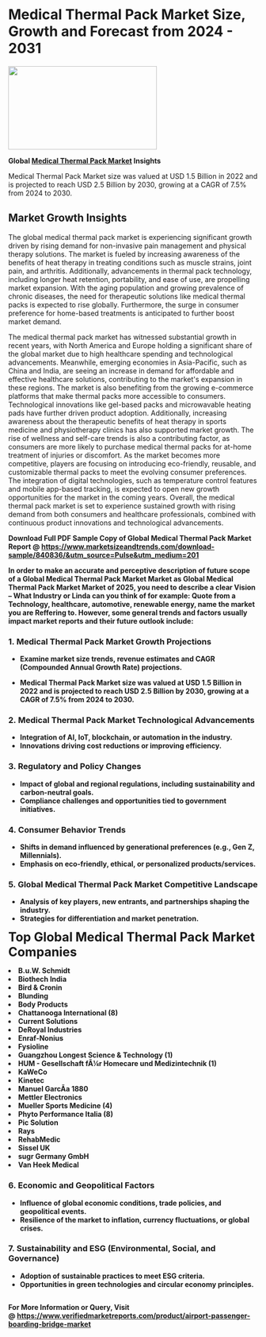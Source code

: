 <H1>Medical Thermal Pack Market Size, Growth and Forecast from 2024 - 2031</H1><img class="aligncenter size-medium wp-image-584254" src="https://thirdeyenews.in/wp-content/uploads/2024/09/Global-Market-Research-300x168.jpeg" alt="" width="300" height="168" /><p><strong>Global&nbsp;<a href="https://www.marketsizeandtrends.com/download-sample/840836/&amp;utm_source=Pulse&amp;utm_medium=201">Medical Thermal Pack Market</a> Insights</strong></p><p>Medical Thermal Pack Market size was valued at USD 1.5 Billion in 2022 and is projected to reach USD 2.5 Billion by 2030, growing at a CAGR of 7.5% from 2024 to 2030.</p><p><h2>Market Growth Insights</h2> <p>The global medical thermal pack market is experiencing significant growth driven by rising demand for non-invasive pain management and physical therapy solutions. The market is fueled by increasing awareness of the benefits of heat therapy in treating conditions such as muscle strains, joint pain, and arthritis. Additionally, advancements in thermal pack technology, including longer heat retention, portability, and ease of use, are propelling market expansion. With the aging population and growing prevalence of chronic diseases, the need for therapeutic solutions like medical thermal packs is expected to rise globally. Furthermore, the surge in consumer preference for home-based treatments is anticipated to further boost market demand.</p> <p><strong></strong></p> <p>The medical thermal pack market has witnessed substantial growth in recent years, with North America and Europe holding a significant share of the global market due to high healthcare spending and technological advancements. Meanwhile, emerging economies in Asia-Pacific, such as China and India, are seeing an increase in demand for affordable and effective healthcare solutions, contributing to the market's expansion in these regions. The market is also benefiting from the growing e-commerce platforms that make thermal packs more accessible to consumers. Technological innovations like gel-based packs and microwavable heating pads have further driven product adoption. Additionally, increasing awareness about the therapeutic benefits of heat therapy in sports medicine and physiotherapy clinics has also supported market growth. The rise of wellness and self-care trends is also a contributing factor, as consumers are more likely to purchase medical thermal packs for at-home treatment of injuries or discomfort. As the market becomes more competitive, players are focusing on introducing eco-friendly, reusable, and customizable thermal packs to meet the evolving consumer preferences. The integration of digital technologies, such as temperature control features and mobile app-based tracking, is expected to open new growth opportunities for the market in the coming years. Overall, the medical thermal pack market is set to experience sustained growth with rising demand from both consumers and healthcare professionals, combined with continuous product innovations and technological advancements.</p> <p><strong></p><p><span class=""><strong>Download Full PDF Sample Copy of Global Medical Thermal Pack Market Report</strong> @ <a href="https://www.marketsizeandtrends.com/download-sample/840836/&amp;utm_source=Pulse&amp;utm_medium=201" target="_blank">https://www.marketsizeandtrends.com/download-sample/840836/&amp;utm_source=Pulse&amp;utm_medium=201</a></span></p><p>In order to make an accurate and perceptive description of future scope of a Global&nbsp;Medical Thermal Pack Market Market as Global&nbsp;Medical Thermal Pack Market Market of 2025, you need to describe a clear Vision &ndash; What Industry or Linda can you think of for example: Quote from a Technology, healthcare, automotive, renewable energy, name the market you are Reffering to. However, some general trends and factors usually impact market reports and their future outlook include:</p><h3>1.&nbsp;<strong>Medical Thermal Pack Market Growth Projections</strong></h3><ul><li>Examine market size trends, revenue estimates and CAGR (Compounded Annual Growth Rate) projections.</li><li><p>Medical Thermal Pack Market size was valued at USD 1.5 Billion in 2022 and is projected to reach USD 2.5 Billion by 2030, growing at a CAGR of 7.5% from 2024 to 2030.</p></li></ul><h3>2.&nbsp;<strong>Medical Thermal Pack Market Technological Advancements</strong></h3><ul><li>Integration of AI, IoT, blockchain, or automation in the industry.</li><li>Innovations driving cost reductions or improving efficiency.</li></ul><h3>3.&nbsp;<strong>Regulatory and Policy Changes</strong></h3><ul><li>Impact of global and regional regulations, including sustainability and carbon-neutral goals.</li><li>Compliance challenges and opportunities tied to government initiatives.</li></ul><h3>4.&nbsp;<strong>Consumer Behavior Trends</strong></h3><ul><li>Shifts in demand influenced by generational preferences (e.g., Gen Z, Millennials).</li><li>Emphasis on eco-friendly, ethical, or personalized products/services.</li></ul><h3>5.&nbsp;<strong>Global Medical Thermal Pack Market Competitive Landscape</strong></h3><ul><li>Analysis of key players, new entrants, and partnerships shaping the industry.</li><li>Strategies for differentiation and market penetration.</li></ul><p data-pm-slice="1 1 []"><span style="color: inherit; font-family: inherit; font-size: 25px;">Top Global Medical Thermal Pack Market Companies</span></p><div class="" data-test-id=""><p><li>B.u.W. Schmidt</li><li> Biothech India</li><li> Bird & Cronin</li><li> Blunding</li><li> Body Products</li><li> Chattanooga International (8)</li><li> Current Solutions</li><li> DeRoyal Industries</li><li> Enraf-Nonius</li><li> Fysioline</li><li> Guangzhou Longest Science & Technology (1)</li><li> HUM - Gesellschaft fÃ¼r Homecare und Medizintechnik (1)</li><li> KaWeCo</li><li> Kinetec</li><li> Manuel GarcÃ­a 1880</li><li> Mettler Electronics</li><li> Mueller Sports Medicine (4)</li><li> Phyto Performance Italia (8)</li><li> Pic Solution</li><li> Rays</li><li> RehabMedic</li><li> Sissel UK</li><li> sugr Germany GmbH</li><li> Van Heek Medical</li></p></div><h3>6.&nbsp;<strong>Economic and Geopolitical Factors</strong></h3><ul><li>Influence of global economic conditions, trade policies, and geopolitical events.</li><li>Resilience of the market to inflation, currency fluctuations, or global crises.</li></ul><h3>7.&nbsp;<strong>Sustainability and ESG (Environmental, Social, and Governance)</strong></h3><ul><li>Adoption of sustainable practices to meet ESG criteria.</li><li>Opportunities in green technologies and circular economy principles.</li></ul><h2><strong style="font-size: 14px;">For More Information or Query, Visit @&nbsp;</strong><a style="background-color: #ffffff; font-size: 14px;" href="https://www.marketsizeandtrends.com/report/medical-thermal-pack-market/" target="_blank">https://www.verifiedmarketreports.com/product/airport-passenger-boarding-bridge-market</a></h2>
